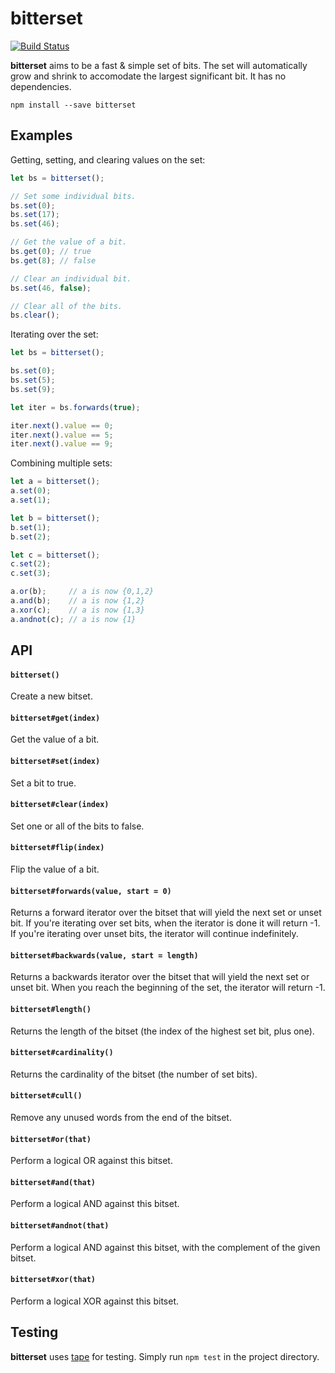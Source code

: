 bitterset
=========
[![Build Status](https://travis-ci.org/atonparker/bitterset.png?branch=master)](https://travis-ci.org/atonparker/bitterset)

__bitterset__ aims to be a fast &amp; simple set of bits. The set will automatically grow and shrink to accomodate the largest significant bit. It has no dependencies.

`npm install --save bitterset`

Examples
--------

Getting, setting, and clearing values on the set:

```javascript
let bs = bitterset();

// Set some individual bits.
bs.set(0);
bs.set(17);
bs.set(46);

// Get the value of a bit.
bs.get(0); // true
bs.get(8); // false

// Clear an individual bit.
bs.set(46, false);

// Clear all of the bits.
bs.clear();
```

Iterating over the set:

```javascript
let bs = bitterset();

bs.set(0);
bs.set(5);
bs.set(9);

let iter = bs.forwards(true);

iter.next().value == 0;
iter.next().value == 5;
iter.next().value == 9;

```

Combining multiple sets:

```javascript
let a = bitterset();
a.set(0);
a.set(1);

let b = bitterset();
b.set(1);
b.set(2);

let c = bitterset();
c.set(2);
c.set(3);

a.or(b);     // a is now {0,1,2}
a.and(b);    // a is now {1,2}
a.xor(c);    // a is now {1,3}
a.andnot(c); // a is now {1}

```

API
-------

#### `bitterset()`
Create a new bitset.

#### `bitterset#get(index)`
Get the value of a bit.

#### `bitterset#set(index)`
Set a bit to true.

#### `bitterset#clear(index)`
Set one or all of the bits to false.

#### `bitterset#flip(index)`
Flip the value of a bit.

#### `bitterset#forwards(value, start = 0)`
Returns a forward iterator over the bitset that will yield the next set or unset bit. If you're iterating over set bits, when the iterator is done it will return -1. If you're iterating over unset bits, the iterator will continue indefinitely.

#### `bitterset#backwards(value, start = length)`
Returns a backwards iterator over the bitset that will yield the next set or unset bit. When you reach the beginning of the set, the iterator will return -1.

#### `bitterset#length()`
Returns the length of the bitset (the index of the highest set bit, plus one).

#### `bitterset#cardinality()`
Returns the cardinality of the bitset (the number of set bits).

#### `bitterset#cull()`
Remove any unused words from the end of the bitset.

#### `bitterset#or(that)`
Perform a logical OR against this bitset.

#### `bitterset#and(that)`
Perform a logical AND against this bitset.

#### `bitterset#andnot(that)`
Perform a logical AND against this bitset, with the complement of the given bitset.

#### `bitterset#xor(that)`
Perform a logical XOR against this bitset.

Testing
-------

__bitterset__ uses [tape](https://github.com/substack/tape) for testing. Simply run `npm test` in the project directory.
